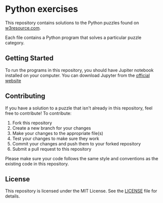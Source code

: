 # Python exercises

This repository contains solutions to the Python puzzles found on [w3resource.com](https://www.w3resource.com/python-exercises/).

Each file contains a Python program that solves a particular puzzle category.

## Getting Started

To run the programs in this repository, you should have Jupiter notebook installed on your computer. You can download Jupyter from the [official website](https://jupyter.org/install)

## Contributing

If you have a solution to a puzzle that isn't already in this repository, feel free to contribute! To contribute:

1. Fork this repository
2. Create a new branch for your changes
3. Make your changes to the appropriate file(s)
4. Test your changes to make sure they work
5. Commit your changes and push them to your forked repository
6. Submit a pull request to this repository

Please make sure your code follows the same style and conventions as the existing code in this repository.

## License

This repository is licensed under the MIT License. See the [LICENSE](https://github.com/Ujstor/Python-Puzzles/blob/master/LICENCE) file for details.

